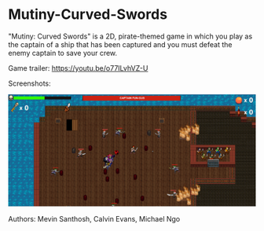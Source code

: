 # Mutiny-Curved-Swords

"Mutiny: Curved Swords" is a 2D, pirate-themed game in which you play as the captain of a ship that has been captured and you must defeat the enemy captain to save your crew.

Game trailer: https://youtu.be/o77ILvhVZ-U

Screenshots:

<img src="/Screenshots/boss.png" alt= ""/>



Authors: Mevin Santhosh, Calvin Evans, Michael Ngo
